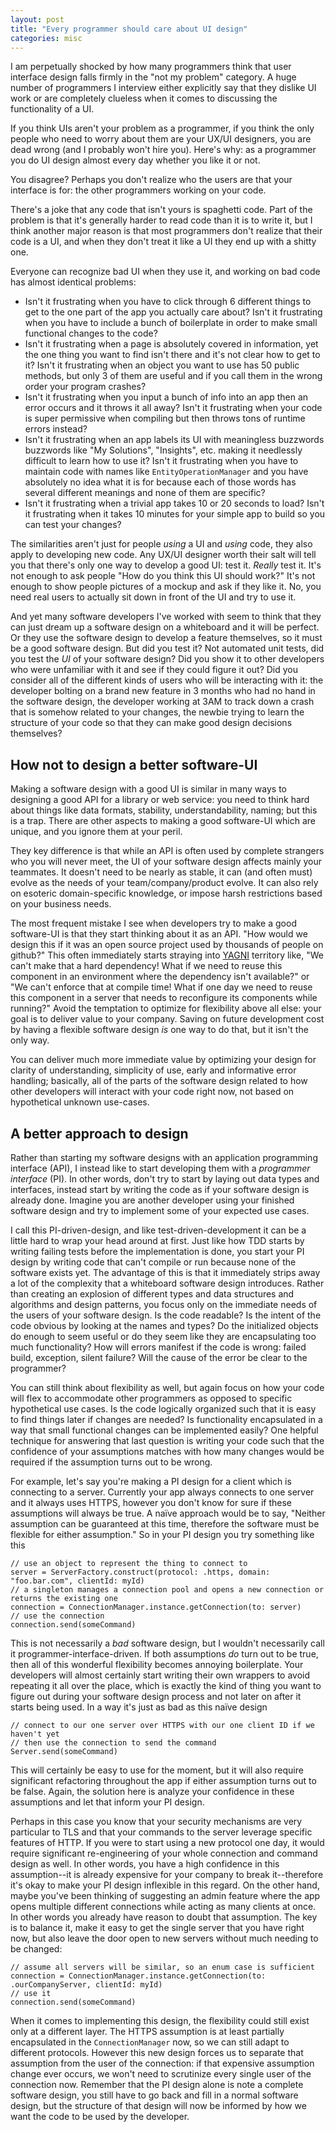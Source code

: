 ```yaml
---
layout: post
title: "Every programmer should care about UI design"
categories: misc
---
```


I am perpetually shocked by how many programmers think that user interface
design falls firmly in the "not my problem" category. A huge number of
programmers I interview either explicitly say that they dislike UI work or are
completely clueless when it comes to discussing the functionality of a UI.

If you think UIs aren't your problem as a programmer, if you think the only
people who need to worry about them are your UX/UI designers, you are dead
wrong (and I probably won't hire you). Here's why: as a programmer you do UI
design almost every day whether you like it or not.

You disagree? Perhaps you don't realize who the users are that your interface is
for: the other programmers working on your code.

There's a joke that any code that isn't yours is spaghetti code. Part of the
problem is that it's generally harder to read code than it is to write it, but I
think another major reason is that most programmers don't realize that their
code is a UI, and when they don't treat it like a UI they end up with a shitty
one.

Everyone can recognize bad UI when they use it, and working on bad code has
almost identical problems:

* Isn't it frustrating when you have to click through 6 different things to get
  to the one part of the app you actually care about? Isn't it frustrating when
  you have to include a bunch of boilerplate in order to make small functional
  changes to the code?
* Isn't it frustrating when a page is absolutely covered in information, yet the
  one thing you want to find isn't there and it's not clear how to get to it?
  Isn't it frustrating when an object you want to use has 50 public methods,
  but only 3 of them are useful and if you call them in the wrong order your
  program crashes?
* Isn't it frustrating when you input a bunch of info into an app then an error
  occurs and it throws it all away? Isn't it frustrating when your code is super
  permissive when compiling but then throws tons of runtime errors instead?
* Isn't it frustrating when an app labels its UI with meaningless buzzwords
  buzzwords like "My Solutions", "Insights", etc. making it needlessly difficult
  to learn how to use it? Isn't it frustrating when you have to maintain code
  with names like `EntityOperationManager` and you have absolutely no idea what
  it is for because each of those words has several different meanings and none
  of them are specific?
* Isn't it frustrating when a trivial app takes 10 or 20 seconds to load? Isn't
  it frustrating when it takes 10 minutes for your simple app to build so you
  can test your changes?

The similarities aren't just for people _using_ a UI and _using_ code, they also
apply to developing new code. Any UX/UI designer worth their salt will tell you
that there's only one way to develop a good UI: test it. _Really_ test it. It's
not enough to ask people "How do you think this UI should work?" It's not enough
to show people pictures of a mockup and ask if they like it. No, you need real
users to actually sit down in front of the UI and try to use it.

And yet many software developers I've worked with seem to think that they can
just dream up a software design on a whiteboard and it will be perfect. Or they
use the software design to develop a feature themselves, so it must be a good
software design. But did you test it? Not automated unit tests, did you test the
_UI_ of your software design? Did you show it to other developers who were
unfamiliar with it and see if they could figure it out? Did you consider all of
the different kinds of users who will be interacting with it: the developer
bolting on a brand new feature in 3 months who had no hand in the software
design, the developer working at 3AM to track down a crash that is somehow
related to your changes, the newbie trying to learn the structure of your
code so that they can make good design decisions themselves?

## How not to design a better software-UI

Making a software design with a good UI is similar in many ways to designing a
good API for a library or web service: you need to think hard about things like
data formats, stability, understandability, naming; but this is a trap. There
are other aspects to making a good software-UI which are unique, and you ignore
them at your peril.

They key difference is that while an API is often used by complete strangers who
you will never meet, the UI of your software design affects mainly your
teammates. It doesn't need to be nearly as stable, it can (and often must)
evolve as the needs of your team/company/product evolve. It can also rely on
esoteric domain-specific knowledge, or impose harsh restrictions based on your
business needs.

The most frequent mistake I see when developers try to make a good software-UI
is that they start thinking about it as an API. "How would we design this if it
was an open source project used by thousands of people on github?" This often
immediately starts straying into [YAGNI][yagni] territory like, "We can't make
that a hard dependency! What if we need to reuse this component in an
environment where the dependency isn't available?" or "We can't enforce that at
compile time! What if one day we need to reuse this component in a server that
needs to reconfigure its components while running?" Avoid the temptation to
optimize for flexibility above all else: your goal is to deliver value to your
company. Saving on future development cost by having a flexible software design
_is_ one way to do that, but it isn't the only way.

[yagni]: https://martinfowler.com/bliki/Yagni.html

You can deliver much more immediate value by optimizing your design for clarity
of understanding, simplicity of use, early and informative error handling;
basically, all of the parts of the software design related to how other
developers will interact with your code right now, not based on hypothetical
unknown use-cases.

## A better approach to design

Rather than starting my software designs with an application programming
interface (API), I instead like to start developing them with a _programmer
interface_ (PI). In other words, don't try to start by laying out data types and
interfaces, instead start by writing the code as if your software design is
already done. Imagine you are another developer using your finished software
design and try to implement some of your expected use cases.

I call this PI-driven-design, and like test-driven-development it can be a
little hard to wrap your head around at first. Just like how TDD starts by
writing failing tests before the implementation is done, you start your PI
design by writing code that can't compile or run because none of the software
exists yet. The advantage of this is that it immediately strips away a lot of
the complexity that a whiteboard software design introduces. Rather than
creating an explosion of different types and data structures and algorithms and
design patterns, you focus only on the immediate needs of the users of your
software design. Is the code readable? Is the intent of the code obvious by
looking at the names and types? Do the initialized objects do enough to seem
useful or do they seem like they are encapsulating too much functionality?
How will errors manifest if the code is wrong: failed build, exception,
silent failure? Will the cause of the error be clear to the programmer?

You can still think about flexibility as well, but again focus on how your code
will flex to accommodate other programmers as opposed to specific hypothetical
use cases. Is the code logically organized such that it is easy to find things
later if changes are needed? Is functionality encapsulated in a way that small
functional changes can be implemented easily? One helpful technique for
answering that last question is writing your code such that the confidence of
your assumptions matches with how many changes would be required if the
assumption turns out to be wrong.

For example, let's say you're making a PI design for a client which is
connecting to a server. Currently your app always connects to one server and it
always uses HTTPS, however you don't know for sure if these assumptions will
always be true. A naïve approach would be to say, "Neither assumption can be
guaranteed at this time, therefore the software must be flexible for either
assumption." So in your PI design you try something like this

    // use an object to represent the thing to connect to
    server = ServerFactory.construct(protocol: .https, domain: "foo.bar.com", clientId: myId)
    // a singleton manages a connection pool and opens a new connection or returns the existing one
    connection = ConnectionManager.instance.getConnection(to: server)
    // use the connection
    connection.send(someCommand)

This is not necessarily a _bad_ software design, but I wouldn't necessarily call
it programmer-interface-driven. If both assumptions _do_ turn out to be true,
then all of this wonderful flexibility becomes annoying boilerplate. Your
developers will almost certainly start writing their own wrappers to avoid
repeating it all over the place, which is exactly the kind of thing you want to
figure out during your software design process and not later on after it starts
being used. In a way it's just as bad as this naïve design

    // connect to our one server over HTTPS with our one client ID if we haven't yet
    // then use the connection to send the command
    Server.send(someCommand)

This will certainly be easy to use for the moment, but it will also require
significant refactoring throughout the app if either assumption turns out to be
false. Again, the solution here is analyze your confidence in these assumptions
and let that inform your PI design.

Perhaps in this case you know that your security mechanisms are very particular
to TLS and that your commands to the server leverage specific features of HTTP.
If you were to start using a new protocol one day, it would require significant
re-engineering of your whole connection and command design as well. In other
words, you have a high confidence in this assumption--it is already expensive
for your company to break it--therefore it's okay to make your PI design
inflexible in this regard. On the other hand, maybe you've been thinking of
suggesting an admin feature where the app opens multiple different connections
while acting as many clients at once. In other words you already have reason to
doubt that assumption. The key is to balance it, make it easy to get the single
server that you have right now, but also leave the door open to new servers
without much needing to be changed:

    // assume all servers will be similar, so an enum case is sufficient
    connection = ConnectionManager.instance.getConnection(to: .ourCompanyServer, clientId: myId)
    // use it
    connection.send(someCommand)

When it comes to implementing this design, the flexibility could still exist
only at a different layer. The HTTPS assumption is at least partially
encapsulated in the `ConnectionManager` now, so we can still adapt to different
protocols. However this new design forces us to separate that assumption from
the user of the connection: if that expensive assumption change ever occurs, we
won't need to scrutinize every single user of the connection now. Remember that
the PI design alone is note a complete software design, you still have to go
back and fill in a normal software design, but the structure of that design will
now be informed by how we want the code to be used by the developer.

